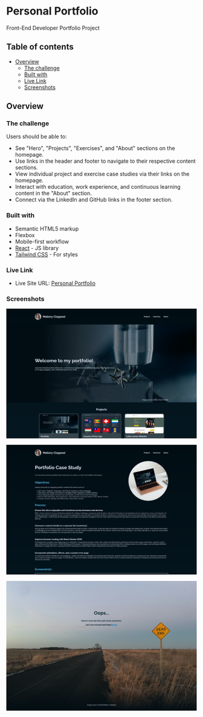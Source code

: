 # Personal Portfolio
 Front-End Developer Portfolio Project

## Table of contents

- [Overview](#overview)
  - [The challenge](#the-challenge)
  - [Built with](#built-with)
  - [Live Link](#live-link)
  - [Screenshots](#screenshot)

## Overview

### The challenge

Users should be able to:

- See "Hero", "Projects", "Exercises", and "About" sections on the homepage.
- Use links in the header and footer to navigate to their respective content sections.
- View individual project and exercise case studies via their links on the homepage.
- Interact with education, work experience, and continuous learning content in the "About" section.
- Connect via the LinkedIn and GitHub links in the footer section.

### Built with

- Semantic HTML5 markup
- Flexbox
- Mobile-first workflow
- [React](https://reactjs.org/) - JS library
- [Tailwind CSS](https://tailwindcss.com/) - For styles

### Live Link
- Live Site URL: [Personal Portfolio](https://mjclaypool.github.io/Personal-Portfolio/)

### Screenshots
![](./public/assets/case-study--portfolio-homepage.png)

![](./public/assets/case-study--portfolio-case-study.png)

![](./public/assets/case-study--portfolio-error-page.png)